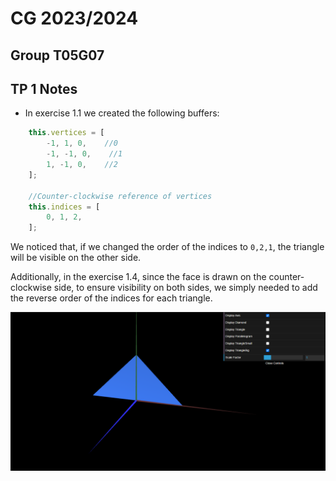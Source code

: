 # CG 2023/2024

## Group T05G07

## TP 1 Notes

- In exercise 1.1 we created the following buffers:

```javascript
    this.vertices = [
        -1, 1, 0,    //0
        -1, -1, 0,    //1
        1, -1, 0,    //2
    ];

    //Counter-clockwise reference of vertices
    this.indices = [
        0, 1, 2,
    ];
```
We noticed that, if we changed the order of the indices to `0,2,1`, the triangle will be visible on the other side.

Additionally, in the exercise 1.4, since the face is drawn on the counter-clockwise side, to ensure visibility on both sides, we simply needed to add the reverse order of the indices for each triangle.

![Screenshot 1](screenshots/cgra-t05g07-tp1-1.png)
